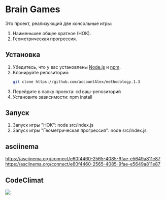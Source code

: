 # Brain Games

Это проект, реализующий две консольные игры:
1. Наименьшее общее кратное (НОК).
2. Геометрическая прогрессия.

## Установка

1. Убедитесь, что у вас установлены [Node.js](https://nodejs.org/) и [npm](https://www.npmjs.com/).
2. Клонируйте репозиторий:
   ```bash
   git clone https://github.com/accountAlex/methodology.1.3
3. Перейдите в папку проекта: cd ваш-репозиторий
4. Установите зависимости: npm install

## Запуск

1. Запуск игры "НОК": node src/index.js
2. Запуск игры "Геометрическая прогрессия": node src/index.js

## asciinema

https://asciinema.org/connect/e60f4460-2565-4085-9fae-e5649a811e87
https://asciinema.org/connect/e60f4460-2565-4085-9fae-e5649a811e87

## CodeClimat

<a href="https://codeclimate.com/github/accountAlex/methodology.1.3/maintainability"><img src="https://api.codeclimate.com/v1/badges/45d78109810179ece13a/maintainability" /></a>